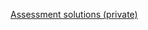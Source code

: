 [Assessment solutions (private)](https://github.com/ScriptEdcurriculum/solutions/tree/master/units/3-CSS/lessons/3-div/assessments)
